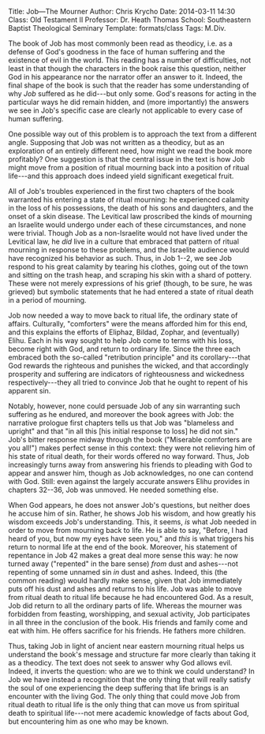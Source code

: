 Title: Job&mdash;The Mourner
Author: Chris Krycho
Date: 2014-03-11 14:30
Class: Old Testament II
Professor: Dr. Heath Thomas
School: Southeastern Baptist Theological Seminary
Template: formats/class
Tags: M.&hairsp;Div.

The book of Job has most commonly been read as theodicy, i.e. as a defense of
God's goodness in the face of human suffering and the existence of evil in the
world. This reading has a number of difficulties, not least in that though the
characters in the book raise this question, neither God in his appearance nor
the narrator offer an answer to it. Indeed, the final shape of the book is such
that the reader has some understanding of why *Job* suffered as he did---but
only some. God's reasons for acting in the particular ways he did remain hidden,
and (more importantly) the answers we see in Job's specific case are clearly not
applicable to every case of human suffering.

One possible way out of this problem is to approach the text from a different
angle. Supposing that Job was not written as a theodicy, but as an exploration
of an entirely different need, how might we read the book more profitably? One
suggestion is that the central issue in the text is how Job might move from a
position of ritual mourning back into a position of ritual life---and this
approach does indeed yield significant exegetical fruit.

All of Job's troubles experienced in the first two chapters of the book
warranted his entering a state of ritual mourning: he experienced calamity in
the loss of his possessions, the death of his sons and daughters, and the onset
of a skin disease. The Levitical law proscribed the kinds of mourning an
Israelite would undergo under each of these circumstances, and none were
trivial. Though Job as a non-Israelite would not have lived under the Levitical
law, he *did* live in a culture that embraced that pattern of ritual mourning in
response to these problems, and the Israelite audience would have recognized his
behavior as such. Thus, in Job 1--2, we see Job respond to his great calamity by
tearing his clothes, going out of the town and sitting on the trash heap, and
scraping his skin with a shard of pottery. These were not merely expressions of
his grief (though, to be sure, he was grieved) but symbolic statements that he
had entered a state of ritual death in a period of mourning.

Job now needed a way to move back to ritual life, the ordinary state of affairs.
Culturally, "comforters" were the means afforded him for this end, and this
explains the efforts of Eliphaz, Bildad, Zophar, and (eventually) Elihu. Each in
his way sought to help Job come to terms with his loss, become right with God,
and return to ordinary life. Since the three each embraced both the so-called
"retribution principle" and its corollary---that God rewards the righteous and
punishes the wicked, and that accordingly prosperity and suffering are
indicators of righteousness and wickedness respectively---they all tried to
convince Job that he ought to repent of his apparent sin.

Notably, however, none could persuade Job of any sin warranting such suffering
as he endured, and moreover the book agrees with Job: the narrative prologue
first chapters tells us that Job was "blameless and upright" and that "in all
this [his initial response to loss] he did not sin." Job's bitter response
midway through the book ("Miserable comforters are you all!") makes perfect
sense in this context: they were not relieving him of his state of ritual death,
for their words offered no way forward. Thus, Job increasingly turns away from
answering his friends to pleading with God to appear and answer him, though as
Job acknowledges, no one can contend with God. Still: even against the largely
accurate answers Elihu provides in chapters 32--36, Job was unmoved. He needed
something else.

When God appears, he does not answer Job's questions, but neither does he accuse
him of sin. Rather, he shows Job his wisdom, and how greatly his wisdom exceeds
Job's understanding. This, it seems, *is* what Job needed in order to move from
mourning back to life. He is able to say, "Before, I had heard of you, but now
my eyes have seen you," and *this* is what triggers his return to normal life at
the end of the book. Moreover, his statement of repentance in Job 42 makes a
great deal more sense this way: he now turned away ("repented" in the bare
sense) *from* dust and ashes---not repenting of some unnamed sin *in* dust and
ashes. Indeed, this (the common reading) would hardly make sense, given that Job
immediately puts off his dust and ashes and returns to his life. Job was able to
move from ritual death to ritual life because he had encountered God. As a
result, Job did return to all the ordinary parts of life. Whereas the mourner
was forbidden from feasting, worshipping, and sexual activity, Job participates
in all three in the conclusion of the book. His friends and family come and eat
with him. He offers sacrifice for his friends. He fathers more children.

Thus, taking Job in light of ancient near eastern mourning ritual helps us
understand the book's message and structure far more clearly than taking it as a
theodicy. The text does not seek to answer why God allows evil. Indeed, it
inverts the question: who are we to think we could understand? In Job we have
instead a recognition that the only thing that will really satisfy the soul of
one experiencing the deep suffering that life brings is an encounter with the
living God. The only thing that could move Job from ritual death to ritual life
is the only thing that can move us from spiritual death to spiritual life---not
mere academic knowledge of facts about God, but encountering him as one who may
be known.